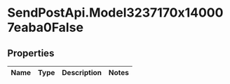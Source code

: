 # SendPostApi.Model3237170x140007eaba0False

## Properties
Name | Type | Description | Notes
------------ | ------------- | ------------- | -------------


